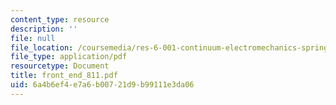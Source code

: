 ```yaml
---
content_type: resource
description: ''
file: null
file_location: /coursemedia/res-6-001-continuum-electromechanics-spring-2009/6a4b6ef4e7a6b00721d9b99111e3da06_front_end_811.pdf
file_type: application/pdf
resourcetype: Document
title: front_end_811.pdf
uid: 6a4b6ef4-e7a6-b007-21d9-b99111e3da06
---
```

